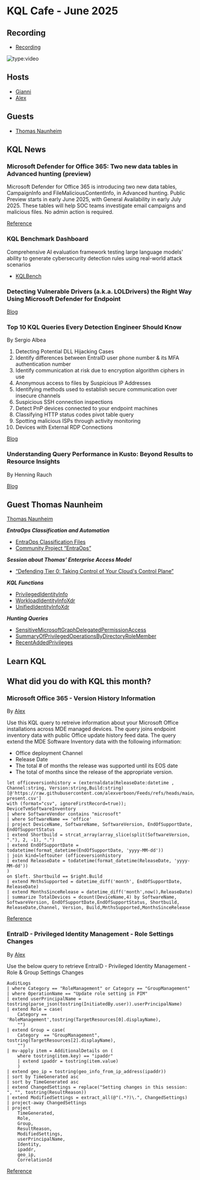 # KQL Cafe - June 2025

## Recording

- [Recording](https://www.youtube.com/watch?v=goiF5qVfV4g)

![type:video](https://www.youtube.com/embed/goiF5qVfV4g?si=BMFNuXTfnq01qP32)

## Hosts

- [Gianni](https://twitter.com/castello_johnny)
- [Alex](https://twitter.com/alexverboon)

## Guests

- [Thomas Naunheim](https://www.linkedin.com/in/thomasnaunheim/)

## KQL News

### Microsoft Defender for Office 365: Two new data tables in Advanced hunting (preview)

Microsoft Defender for Office 365 is introducing two new data tables, CampaignInfo and FileMaliciousContentInfo, in Advanced hunting. Public Preview starts in early June 2025, with General Availability in early July 2025. These tables will help SOC teams investigate email campaigns and malicious files. No admin action is required.

[Reference](https://admin.cloud.microsoft/?login_hint=alex.verboon%40basevision.ch&source=applauncher&ref=MessageCenter/:/messages/MC1088729)

### KQL Benchmark Dashboard

Comprehensive AI evaluation framework testing large language models' ability to generate cybersecurity detection rules using real-world attack scenarios

- [KQLBench](https://kqlbench.com/)

### Detecting Vulnerable Drivers (a.k.a. LOLDrivers) the Right Way Using Microsoft Defender for Endpoint

[Blog](https://academy.bluraven.io/blog/detecting-vulnerable-drivers-using-defender-for-endpoint-kql)

### Top 10 KQL Queries Every Detection Engineer Should Know

By Sergio Albea

1. Detecting Potential DLL Hijacking Cases
2. Identify differences between EntraID user phone number & its MFA authentication number
3. Identify communication at risk due to encryption algorithm ciphers in use
4. Anonymous access to files by Suspicious IP Addresses
5. Identifying methods used to establish secure communication over insecure channels
6. Suspicious SSH connection inspections
7. Detect PnP devices connected to your endpoint machines
8. Classifying HTTP status codes pivot table query
9. Spotting malicious ISPs through activity monitoring
10. Devices with External RDP Connections

[Blog](https://www.anvilogic.com/detection-voyagers/top-10-kql-queries-every-detection-engineer-should-know#suspicious-ssh-connection-inspections)

### Understanding Query Performance in Kusto: Beyond Results to Resource Insights

By Henning Rauch

[Blog](https://www.linkedin.com/pulse/understanding-query-performance-kusto-beyond-results-resource-rauch-fg69c/)

## Guest Thomas Naunheim

[Thomas Naunheim](https://www.linkedin.com/in/thomasnaunheim/)

***EntraOps Classification and Automation***

- [EntraOps Classification Files](https://github.com/cloud-architekt/azureprivilegediam)
- [Community Project “EntraOps”](https://www.entraops.com)

***Session about Thomas’ Enterprise Access Model***

- [“Defending Tier 0: Taking Control of Your Cloud's Control Plane”](https://www.youtube.com/watch?v=pVPEieHtOVM)

***KQL Functions***

- [PrivilegedIdentityInfo](https://github.com/Cloud-Architekt/AzureSentinel/blob/main/Functions/PrivilegedIdentityInfo.yaml)
- [WorkloadIdentityInfoXdr](https://github.com/Cloud-Architekt/AzureSentinel/blob/main/Functions/WorkloadIdentityInfoXdr.yaml)
- [UnifiedIdentityInfoXdr](https://github.com/Cloud-Architekt/AzureSentinel/blob/main/Functions/UnifiedIdentityInfoXdr.yaml)

***Hunting Queries***

- [SensitiveMicrosoftGraphDelegatedPermissionAccess](https://github.com/Cloud-Architekt/AzureSentinel/blob/main/Hunting%20Queries/EID-PrivilegedIdentities/SensitiveMicrosoftGraphDelegatedPermissionAccess.kusto)
- [SummaryOfPrivilegedOperationsByDirectoryRoleMember](https://github.com/Cloud-Architekt/AzureSentinel/blob/main/Hunting%20Queries/EID-PrivilegedIdentities/SummaryOfPrivilegedOperationsByDirectoryRoleMember.kusto)
- [RecentAddedPrivileges](https://github.com/Cloud-Architekt/AzureSentinel/blob/main/Functions/RecentAddedPrivileges.yaml)

## Learn KQL

## What did you do with KQL this month?

### Microsoft Office 365 - Version History Information

By [Alex](https://twitter.com/alexverboon)

Use this KQL query to retreive information about your Microsoft Office installations across MDE managed devices. The query joins endpoint inventory data with public Office update history feed data. The query extend the MDE Software Inventory data with the following information:

- Office deployment Channel
- Release Date
- The total # of months the release was supported until its EOS date
- The total of months since the release of the appropriate version.

```kql
let officeversionhistory = (externaldata(ReleaseDate:datetime , Channel:string, Version:string,Build:string)[@'https://raw.githubusercontent.com/alexverboon/Feeds/refs/heads/main/data/office_update_history_2018-present.csv']
with (format="csv", ignoreFirstRecord=true));
DeviceTvmSoftwareInventory
| where SoftwareVendor contains "microsoft"
| where SoftwareName == 'office'
| project DeviceName, SoftwareName, SoftwareVersion, EndOfSupportDate, EndOfSupportStatus
| extend Shortbuild = strcat_array(array_slice(split(SoftwareVersion, "."), 2, -1), ".")
| extend EndOfSupportDate = todatetime(format_datetime(EndOfSupportDate, 'yyyy-MM-dd'))
| join kind=leftouter (officeversionhistory
| extend ReleaseDate = todatetime(format_datetime(ReleaseDate, 'yyyy-MM-dd'))
)
on $left. Shortbuild == $right.Build
| extend MnthsSupported = datetime_diff('month', EndOfSupportDate, ReleaseDate)
| extend MonthsSinceRelease = datetime_diff('month',now(),ReleaseDate)
| summarize TotalDevices = dcount(DeviceName,4) by SoftwareName, SoftwareVersion, EndOfSupportDate,EndOfSupportStatus, Shortbuild, ReleaseDate,Channel, Version, Build,MnthsSupported,MonthsSinceRelease
```

[Reference](https://github.com/alexverboon/Hunting-Queries-Detection-Rules/blob/main/Defender%20For%20Endpoint/TVM/MDE-Office365VersionHistory.md)

### EntraID - Privileged Identity Management - Role Settings Changes

By [Alex](https://twitter.com/alexverboon)

Use the below query to retrieve EntraID - Privileged Identity Management - Role & Group Settings Changes

```kql
AuditLogs
| where Category == "RoleManagement" or Category == "GroupManagement"
| where OperationName == "Update role setting in PIM"
| extend userPrincipalName = tostring(parse_json(tostring(InitiatedBy.user)).userPrincipalName)
| extend Role = case(
    Category == 'RoleManagement',tostring(TargetResources[0].displayName),
    "")
| extend Group = case(
    Category  == "GroupManagement", tostring(TargetResources[2].displayName),
    "")
| mv-apply item = AdditionalDetails on (
    where tostring(item.key) == "ipaddr"
    | extend ipaddr = tostring(item.value)
    )
| extend geo_ip = tostring(geo_info_from_ip_address(ipaddr))
| sort by TimeGenerated asc 
| sort by TimeGenerated asc 
| extend ChangedSettings = replace("Setting changes in this session: ", "", tostring(ResultReason))
| extend ModifiedSettings = extract_all(@"(.*?)\.", ChangedSettings)
| project-away ChangedSettings
| project
    TimeGenerated,
    Role,
    Group,
    ResultReason,
    ModifiedSettings,
    userPrincipalName,
    Identity,
    ipaddr,
    geo_ip,
    CorrelationId
```

[Reference](https://github.com/alexverboon/Hunting-Queries-Detection-Rules/blob/main/Entra%20ID/EntraID-PIMRoleSettingChanges.md)
